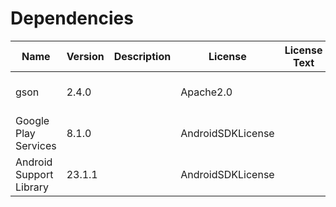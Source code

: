 Dependencies
============

Name                    | Version | Description                          | License           | License Text | URL                                                           | Modified | Interaction
----------------------- | ------- | ------------------------------------ | ----------------- | ------------ | ------------------------------------------------------------- | -------- | ------------------------------------
gson                    | 2.4.0   |                                      | Apache2.0         |              | https://code.google.com/p/google-gson                         | NO       | Dynamically linked. Not distributed.
Google Play Services    | 8.1.0   |                                      | AndroidSDKLicense |              | https://developers.google.com/android/guides/overview         | NO       | Dynamically linked. Not distributed.
Android Support Library | 23.1.1  |                                      | AndroidSDKLicense |              | https://developer.android.com/topic/libraries/support-library | NO       | Dynamically linked. Not distributed.
